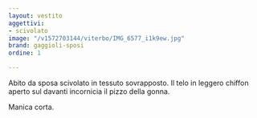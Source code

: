 ```yaml
---
layout: vestito
aggettivi:
- scivolato
image: "/v1572703144/viterbo/IMG_6577_i1k9ew.jpg"
brand: gaggioli-sposi
ordine: 1

---
```

Abito da sposa scivolato in tessuto sovrapposto. Il telo in leggero chiffon aperto sul davanti incornicia il pizzo della gonna.

Manica corta.